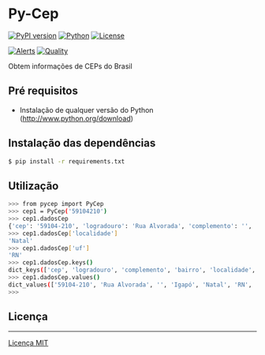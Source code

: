 # Py-Cep

[![PyPI version](https://img.shields.io/pypi/v/Py-Cep?style=for-the-badge)](https://pypi.org/project/Py-Cep/)
[![Python](https://img.shields.io/pypi/pyversions/Py-Cep?style=for-the-badge&logo=python)](https://www.python.org/)
[![License](https://img.shields.io/github/license/thomaznathanael/Py-Cep?style=for-the-badge)](https://github.com/thomaznathanael/Py-Cep/blob/main/LICENSE)

[![Alerts](https://img.shields.io/lgtm/alerts/github/thomaznathanael/Py-Cep?style=for-the-badge&logo=lgtm)](https://lgtm.com/projects/g/thomaznathanael/Py-Cep/alerts/)
[![Quality](https://img.shields.io/lgtm/grade/python/github/thomaznathanael/Py-Cep?style=for-the-badge&logo=lgtm)](https://lgtm.com/projects/g/thomaznathanael/Py-Cep/context:python)

Obtem informações de CEPs do Brasil

## Pré requisitos

  * Instalação de qualquer versão do Python (http://www.python.org/download)
  
## Instalação das dependências

```bash
$ pip install -r requirements.txt
```

## Utilização

```bash
>>> from pycep import PyCep
>>> cep1 = PyCep('59104210')
>>> cep1.dadosCep
{'cep': '59104-210', 'logradouro': 'Rua Alvorada', 'complemento': '', 'bairro': 'Igapó', 'localidade': 'Natal', 'uf': 'RN', 'ibge': '2408102', 'gia': '', 'ddd': '84', 'siafi': '1761'}
>>> cep1.dadosCep['localidade']
'Natal'
>>> cep1.dadosCep['uf']
'RN'
>>> cep1.dadosCep.keys()
dict_keys(['cep', 'logradouro', 'complemento', 'bairro', 'localidade', 'uf', 'ibge', 'gia', 'ddd', 'siafi'])
>>> cep1.dadosCep.values()
dict_values(['59104-210', 'Rua Alvorada', '', 'Igapó', 'Natal', 'RN', '2408102', '', '84', '1761'])
>>>
```

## Licença
-------
[Licença MIT](LICENSE)
